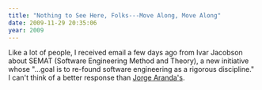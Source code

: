 ```yaml
---
title: "Nothing to See Here, Folks---Move Along, Move Along"
date: 2009-11-29 20:35:06
year: 2009
---
```

Like a lot of people, I received email a few days ago from Ivar Jacobson about SEMAT (Software Engineering Method and Theory), a new initiative whose "...goal is to re-found software engineering as a rigorous discipline." I can't think of a better response than <a href="http://catenary.wordpress.com/2009/11/29/against-semat/">Jorge Aranda's</a>.
